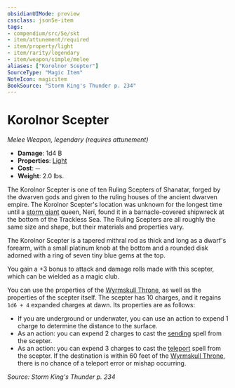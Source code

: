 ```yaml
---
obsidianUIMode: preview
cssclass: json5e-item
tags:
- compendium/src/5e/skt
- item/attunement/required
- item/property/light
- item/rarity/legendary
- item/weapon/simple/melee
aliases: ["Korolnor Scepter"]
SourceType: "Magic Item"
NoteIcon: magicitem
BookSource: "Storm King's Thunder p. 234"
---
```

# Korolnor Scepter
*Melee Weapon, legendary (requires attunement)*  

- **Damage**: 1d4 B
- **Properties**: [Light](/2-Mechanics/CLI/rules/item-properties.md#Light)
- **Cost**: ⏤
- **Weight**: 2.0 lbs.

The Korolnor Scepter is one of ten Ruling Scepters of Shanatar, forged by the dwarven gods and given to the ruling houses of the ancient dwarven empire. The Korolnor Scepter's location was unknown for the longest time until a [storm giant](/2-Mechanics/CLI/bestiary/giant/storm-giant.md) queen, Neri, found it in a barnacle-covered shipwreck at the bottom of the Trackless Sea. The Ruling Scepters are all roughly the same size and shape, but their materials and properties vary.

The Korolnor Scepter is a tapered mithral rod as thick and long as a dwarf's forearm, with a small platinum knob at the bottom and a rounded disk adorned with a ring of seven tiny blue gems at the top.

You gain a +3 bonus to attack and damage rolls made with this scepter, which can be wielded as a magic club.

You can use the properties of the [Wyrmskull Throne](/2-Mechanics/CLI/items/wyrmskull-throne-skt.md), as well as the properties of the scepter itself. The scepter has 10 charges, and it regains `1d6 + 4` expanded charges at dawn. Its properties are as follows:

- If you are underground or underwater, you can use an action to expend 1 charge to determine the distance to the surface.  
- As an action: you can expend 2 charges to cast the [sending](/2-Mechanics/CLI/spells/sending.md) spell from the scepter.  
- As an action: you can expend 3 charges to cast the [teleport](/2-Mechanics/CLI/spells/teleport.md) spell from the scepter. If the destination is within 60 feet of the [Wyrmskull Throne](/2-Mechanics/CLI/items/wyrmskull-throne-skt.md), there is no chance of a teleport error or mishap occurring.  

*Source: Storm King's Thunder p. 234*